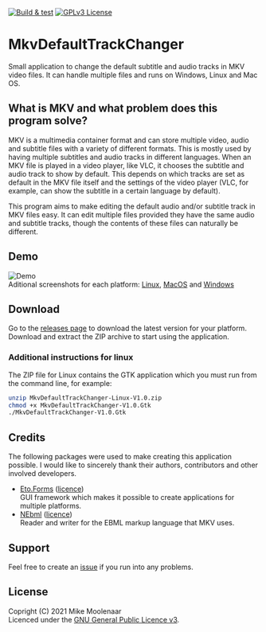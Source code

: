 [![Build & test](https://github.com/MikeMoolenaar/MkvDefaultTrackChanger/actions/workflows/build-and-test.yml/badge.svg)](https://github.com/MikeMoolenaar/MkvDefaultTrackChanger/actions/workflows/build-and-test.yml)
[![GPLv3 License](https://img.shields.io/badge/License-GPL%20v3-yellow.svg)](https://opensource.org/licenses/)
# MkvDefaultTrackChanger
Small application to change the default subtitle and audio tracks in
MKV video files. It can handle multiple files and runs on Windows, Linux and Mac OS.

## What is MKV and what problem does this program solve?
MKV is a multimedia container format and can store multiple
video, audio and subtitle files with a variety of different formats. This is mostly
used by having multiple subtitles and audio tracks in different languages. When an  MKV
file is played in a video player, like VLC, it chooses the subtitle and audio track to show
by default. This depends on which tracks are set as default in the MKV file itself
and the settings of the video player (VLC, for example, can show the subtitle in a certain language
by default).

This program aims to make editing the default audio and/or subtitle track
in MKV files easy. It can edit multiple files provided they
have the same audio and subtitle tracks, though the contents of these files can naturally
be different.

## Demo
![Demo](https://github.com/MikeMoolenaar/MkvDefaultTrackChanger/blob/main/Assets/Animation.gif?raw=true)  
Aditional screenshots for each platform: [Linux](https://github.com/MikeMoolenaar/MkvDefaultTrackChanger/blob/main/Assets/Screenshot%20linux.png?raw=true), [MacOS](https://github.com/MikeMoolenaar/MkvDefaultTrackChanger/blob/main/Assets/Screenshot%20mac.png?raw=true) and [Windows](https://github.com/MikeMoolenaar/MkvDefaultTrackChanger/blob/main/Assets/Screenshot%20windows.jpg?raw=true)

## Download
Go to the [releases page](https://github.com/MikeMoolenaar/MkvDefaultTrackChanger/releases) to download the latest version for your platform. Download
and extract the ZIP archive to start using the application.

### Additional instructions for linux
The ZIP file for Linux contains the GTK application which you must run from the command
line, for example:
```sh
unzip MkvDefaultTrackChanger-Linux-V1.0.zip
chmod +x MkvDefaultTrackChanger-V1.0.Gtk
./MkvDefaultTrackChanger-V1.0.Gtk
```

## Credits
The following packages were used to make creating this application possible. I would
like to sincerely thank their authors, contributors and other involved developers.
- [Eto.Forms](https://github.com/picoe/Eto) ([licence](https://github.com/picoe/Eto/blob/develop/LICENSE.txt))  
  GUI framework which makes it possible to create applications for multiple platforms.
- [NEbml](https://github.com/OlegZee/NEbml) ([licence](https://github.com/OlegZee/NEbml/blob/master/LICENSE))  
  Reader and writer for the EBML markup language that MKV uses.

## Support
Feel free to create an [issue](https://github.com/MikeMoolenaar/MkvDefaultTrackChanger/issues/new) if you run into any problems.


## License
Copright (C) 2021 Mike Moolenaar  
Licenced under the [GNU General Public Licence v3](https://www.gnu.org/licenses/gpl-3.0.html).
